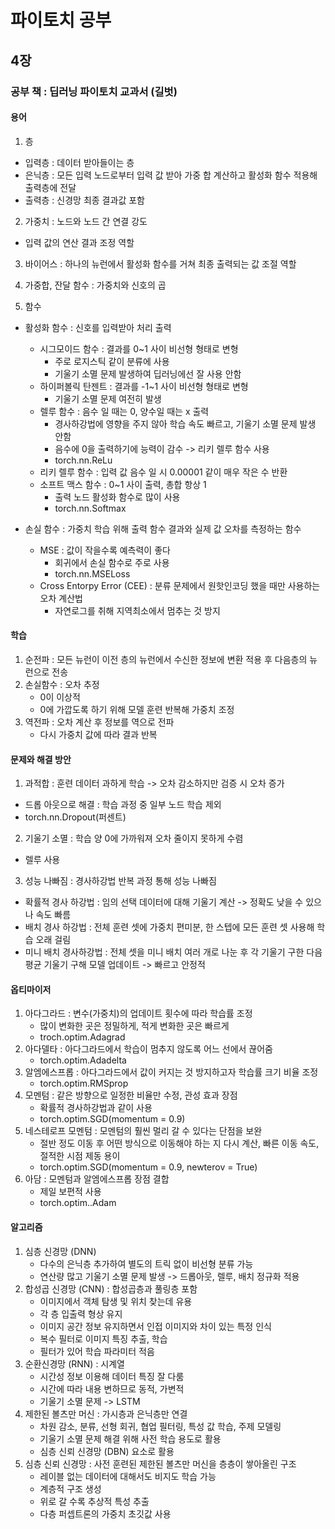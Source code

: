 # 파이토치 공부
## 4장
### 공부 책 : 딥러닝 파이토치 교과서 (길벗)

#### 용어
1. 층
- 입력층 : 데이터 받아들이는 층
- 은닉층 : 모든 입력 노드로부터 입력 값 받아 가중 합 계산하고 활성화 함수 적용해 출력층에 전달
- 출력층 : 신경망 최종 결과값 포함

2. 가중치 : 노드와 노드 간 연결 강도
- 입력 값의 연산 결과 조정 역할

3. 바이어스 : 하나의 뉴런에서 활성화 함수를 거쳐 최종 출력되는 값 조절 역할

4. 가중합, 잔달 함수 : 가중치와 신호의 곱

5. 함수
- 활성화 함수 : 신호를 입력받아 처리 출력
    - 시그모이드 함수 : 결과를 0~1 사이 비선형 형태로 변형
        - 주로 로지스틱 같이 분류에 사용
        - 기울기 소멸 문제 발생하여 딥러닝에선 잘 사용 안함
    - 하이퍼볼릭 탄젠트 : 결과를 -1~1 사이 비선형 형태로 변형
        - 기울기 소멸 문제 여전히 발생
    - 렐루 함수 : 음수 일 때는 0, 양수일 때는 x 출력
        - 경사하강법에 영향을 주지 않아 학습 속도 빠르고, 기울기 소멸 문제 발생 안함
        - 음수에 0을 출력하기에 능력이 감수 -> 리키 렐루 함수 사용
        - torch.nn.ReLu
    - 리키 렐루 함수 : 입력 값 음수 일 시 0.00001 같이 매우 작은 수 반환
    - 소프트 맥스 함수 : 0~1 사이 출력, 총합 항상 1
        - 출력 노드 활성화 함수로 많이 사용
        - torch.nn.Softmax

- 손실 함수 : 가중치 학습 위해 출력 함수 결과와 실제 값 오차를 측정하는 함수
    - MSE : 값이 작을수록 예측력이 좋다
        - 회귀에서 손실 함수로 주로 사용
        - torch.nn.MSELoss
    - Cross Entorpy Error (CEE) : 분류 문제에서 원핫인코딩 했을 때만 사용하는 오차 계산법
        - 자연로그를 취해 지역최소에서 멈추는 것 방지

#### 학습
1. 순전파 : 모든 뉴런이 이전 층의 뉴런에서 수신한 정보에 변환 적용 후 다음층의 뉴런으로 전송
2. 손실함수 : 오차 추정
    - 0이 이상적
    - 0에 가깝도록 하기 위해 모델 훈련 반복해 가중치 조정
3. 역전파 : 오차 계산 후 정보를 역으로 전파
    - 다시 가중치 값에 따라 결과 반복

#### 문제와 해결 방안
1. 과적합 : 훈련 데이터 과하게 학습 -> 오차 감소하지만 검증 시 오차 증가
- 드롭 아웃으로 해결 : 학습 과정 중 일부 노드 학습 제외
- torch.nn.Dropout(퍼센트)
2. 기울기 소멸 : 학습 양 0에 가까워져 오차 줄이지 못하게 수렴
- 렐루 사용
3. 성능 나빠짐 : 경사하강법 반복 과정 통해 성능 나빠짐
- 확률적 경사 하강법 : 임의 선택 데이터에 대해 기울기 계산 -> 정확도 낮을 수 있으나 속도 빠름
- 배치 경사 하강법 : 전체 훈련 셋에 가중치 편미분, 한 스텝에 모든 훈련 셋 사용해 학습 오래 걸림
- 미니 배치 경사하강법 : 전체 셋을 미니 배치 여러 개로 나눈 후 각 기울기 구한 다음 평균 기울기 구해 모델 업데이트 -> 빠르고 안정적

#### 옵티마이저
1. 아다그라드 : 변수(가중치)의 업데이트 횟수에 따라 학습률 조정
    - 많이 변화한 곳은 정밀하게, 적게 변화한 곳은 빠르게
    - troch.optim.Adagrad
2. 아다델타 : 아다그라드에서 학습이 멈추지 않도록 어느 선에서 끊어줌
    - torch.optim.Adadelta
3. 알엠에스프롭 : 아다그라드에서 값이 커지는 것 방지하고자 학습률 크기 비율 조정
    - torch.optim.RMSprop
4. 모멘텀 : 같은 방향으로 일정한 비율만 수정, 관성 효과 장점
    - 확률적 경사하강법과 같이 사용
    - torch.optim.SGD(momentum = 0.9)
5. 네스테로프 모멘텀 : 모멘텀의 훨씬 멀리 갈 수 있다는 단점을 보완
    - 절반 정도 이동 후 어떤 방식으로 이동해야 하는 지 다시 계산, 빠른 이동 속도, 절적한 시점 제동 용이
    - torch.optim.SGD(momentum = 0.9, newterov = True)
6. 아담 : 모멘텀과 알엠에스프롭 장점 결합
    - 제일 보편적 사용
    - torch.optim..Adam

#### 알고리즘
1. 심층 신경망 (DNN)
    - 다수의 은닉층 추가하여 별도의 트릭 없이 비선형 분류 가능
    - 연산량 많고 기울기 소멸 문제 발생 -> 드롭아웃, 렐루, 배치 정규화 적용
2. 합성곱 신경망 (CNN) : 합성곱층과 풀링층 포함
    - 이미지에서 객체 탐생 및 위치 찾는데 유용
    - 각 층 입출력 형상 유지
    - 이미지 공간 정보 유지하면서 인접 이미지와 차이 있는 특정 인식
    - 복수 필터로 이미지 특징 추출, 학습
    - 필터가 있어 학습 파라미터 적음
3. 순환신경망 (RNN) : 시계열
    - 시간성 정보 이용해 데이터 특징 잘 다룸
    - 시간에 따라 내용 변하므로 동적, 가변적
    - 기울기 소멸 문제 -> LSTM
4. 제한된 볼츠만 머신 : 가시층과 은닉층만 연결
    - 차원 감소, 분류, 선형 회귀, 협업 필터링, 특성 값 학습, 주제 모델링
    - 기울기 소멸 문제 해결 위해 사전 학습 용도로 활용
    - 심층 신뢰 신경망 (DBN) 요소로 활용
5. 심층 신뢰 신경망 : 사전 훈련된 제한된 볼츠만 머신을 층층이 쌓아올린 구조
    - 레이블 없는 데이터에 대해서도 비지도 학습 가능
    - 계층적 구조 생성
    - 위로 갈 수록 추상적 특성 추출
    - 다층 퍼셉트론의 가중치 초깃값 사용

